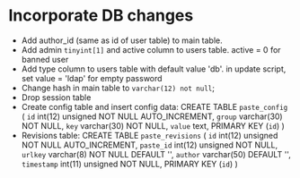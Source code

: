 Incorporate DB changes
=======================
 * Add author_id (same as id of user table) to main table.
 * Add admin `tinyint[1]` and active column to users table.
   active = 0 for banned user
 * Add type column to users table with default value 'db'.
   in update script, set value = 'ldap' for empty password
 * Change hash in main table to `varchar(12) not null`;
 * Drop session table
 * Create config table and insert config data:
	CREATE TABLE `paste_config` (
		`id` int(12) unsigned NOT NULL AUTO_INCREMENT,
		`group` varchar(30) NOT NULL,
		`key` varchar(30) NOT NULL,
		`value` text,
		PRIMARY KEY (`id`)
	)
 * Revisions table:
	 CREATE TABLE `paste_revisions` (
		`id` int(12) unsigned NOT NULL AUTO_INCREMENT,
		`paste_id` int(12) unsigned NOT NULL,
		`urlkey` varchar(8) NOT NULL DEFAULT '',
		`author` varchar(50) DEFAULT '',
		`timestamp` int(11) unsigned NOT NULL,
		PRIMARY KEY (`id`)
	)

